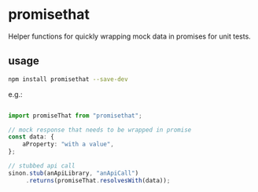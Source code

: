 # promisethat

Helper functions for quickly wrapping mock data in promises for unit tests.

## usage
```bash
npm install promisethat --save-dev
```

e.g.:

```typescript

import promiseThat from "promisethat";

// mock response that needs to be wrapped in promise
const data: {
    aProperty: "with a value",
};

// stubbed api call
sinon.stub(anApiLibrary, "anApiCall")
     .returns(promiseThat.resolvesWith(data));

```